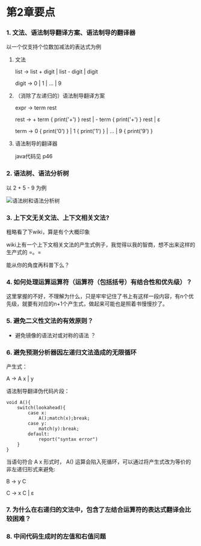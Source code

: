 # 第2章要点

### 1. 文法、语法制导翻译方案、语法制导的翻译器

以一个仅支持个位数加减法的表达式为例

1. 文法

    list -> list + digit | list - digit | digit
    
    digit -> 0 | 1 | … | 9

2. （消除了左递归的）语法制导翻译方案

    expr -> term rest
    
    rest -> + term { print('+') } rest | - term { print('+') } rest | ε
    
    term -> 0 { print('0') } | 1 { print('1') } | … | 9 { print('9') }
                                
4. 语法制导的翻译器
    
    java代码见 p46

### 2. 语法树、语法分析树

以 2 + 5 - 9 为例

![语法树和语法分析树](https://raw.github.com/fool2fish/dragon-book-practice-answer/master/ch02/key-point/assets/dragonbook-keypoint-2.2-2.png)

### 3. 上下文无关文法、上下文相关文法?

粗略看了下wiki，算是有个大概印象

wiki上有一个上下文相关文法的产生式例子，我觉得以我的智商，想不出来这样的生产式的 =。=

能从你的角度再科普下么？

### 4. 如何处理运算运算符（运算符（包括括号）有结合性和优先级）？

这里掌握的不好，不理解为什么，只是牢牢记住了书上有这样一段内容，有n个优先级，就要有对应的n+1个产生式，做起来可能也是照着书慢慢抄了。

### 5. 避免二义性文法的有效原则？

- 避免镜像的语法对或对称的语法 ？

### 6. 避免预测分析器因左递归文法造成的无限循环

产生式：

A -> A x | y

语法制导翻译伪代码片段：

    void A(){
        switch(lookahead){
            case x:
                A();match(x);break;
            case y:
                match(y):break;
            default:
                report("syntax error")
        }
    }

当语句符合 A x 形式时， A() 运算会陷入死循环，可以通过将产生式改为等价的非左递归形式来避免: 

B -> y C

C -> x C | ε

### 7. 为什么在右递归的文法中，包含了左结合运算符的表达式翻译会比较困难？

### 8. 中间代码生成时的左值和右值问题
